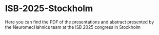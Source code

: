 # ISB-2025-Stockholm
Here you can find the PDF of the presentations and abstract presented by the NeuromecHahnics team at the ISB 2025 congress in Stockholm
